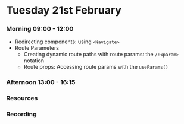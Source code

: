 # Tuesday 21st February

### Morning 09:00 - 12:00
	
- Redirecting components: using `<Navigate>`
- Route Parameters
	- Creating dynamic route paths with route params: the `/:<param>` notation
	- Route props: Accessing route params with the `useParams()`

### Afternoon 13:00 - 16:15



### Resources



### Recording

